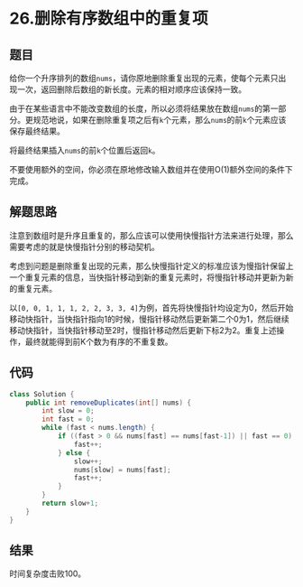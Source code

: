 # 26.删除有序数组中的重复项

## 题目

给你一个升序排列的数组`nums`，请你原地删除重复出现的元素，使每个元素只出现一次，返回删除后数组的新长度。元素的相对顺序应该保持一致。

由于在某些语言中不能改变数组的长度，所以必须将结果放在数组`nums`的第一部分。更规范地说，如果在删除重复项之后有`k`个元素，那么`nums`的前`k`个元素应该保存最终结果。

将最终结果插入`nums`的前`k`个位置后返回`k`。

不要使用额外的空间，你必须在原地修改输入数组并在使用O(1)额外空间的条件下完成。

## 解题思路

注意到数组时是升序且重复的，那么应该可以使用快慢指针方法来进行处理，那么需要考虑的就是快慢指针分别的移动契机。

考虑到问题是删除重复出现的元素，那么快慢指针定义的标准应该为慢指针保留上一个重复元素的信息，当快指针移动到新的重复元素时，将慢指针移动并更新为新的重复元素。

以`[0, 0, 1, 1, 1, 2, 2, 3, 3, 4]`为例，首先将快慢指针均设定为0，然后开始移动快指针，当快指针指向1的时候，慢指针移动然后更新第二个0为1，然后继续移动快指针，当快指针移动至2时，慢指针移动然后更新下标2为2。重复上述操作，最终就能得到前K个数为有序的不重复数。

## 代码

```java
class Solution {
    public int removeDuplicates(int[] nums) {
        int slow = 0;
        int fast = 0;
        while (fast < nums.length) {
            if ((fast > 0 && nums[fast] == nums[fast-1]) || fast == 0) {
                fast++;
            } else {
                slow++;
                nums[slow] = nums[fast];
                fast++;
            }
        }
        return slow+1;
    }
}
```

## 结果

时间复杂度击败$100%$。